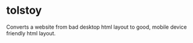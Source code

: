 tolstoy
=======

Converts a website from bad desktop html layout to good, mobile device friendly html layout.